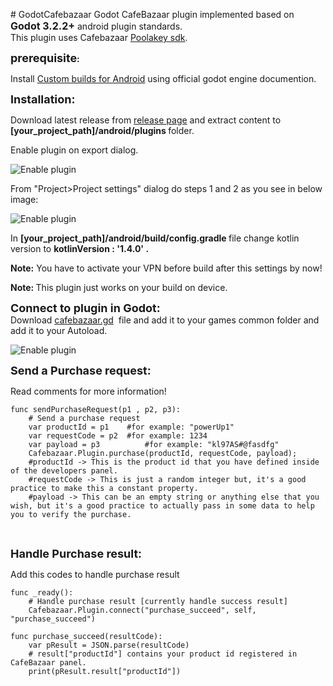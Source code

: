 <p># GodotCafebazaar Godot CafeBazaar plugin implemented based on <span style="font-size:16px"><strong>Godot 3.2.2+</strong></span> android plugin standards.<br />
This plugin uses Cafebazaar <a href="https://github.com/cafebazaar/Poolakey">Poolakey sdk</a>.</p>

<p><strong><span style="font-size:18px">prerequisite</span>:</strong></p>

<p>Install&nbsp;<a href="https://docs.godotengine.org/en/stable/getting_started/workflow/export/android_custom_build.html">Custom builds for Android</a> using official godot engine documention.</p>

<p><span style="font-size:18px"><strong>Installation:</strong></span></p>

<p>Download latest release from <a href="https://github.com/dorjoosoft/GodotCafebazaar/releases">release page</a>&nbsp;and extract content&nbsp;to<strong> [your_project_path]/android/plugins </strong>folder.</p>

<p>Enable plugin on export dialog.</p>
<img src="https://github.com/dorjoosoft/GodotCafebazaar/blob/main/docs/tempsnip.png" alt="Enable plugin"/>

<p>From "Project>Project settings" dialog do steps 1 and 2 as you see in below image: </p>
<img src="https://github.com/dorjoosoft/GodotCafebazaar/blob/main/docs/key.png" alt="Enable plugin"/>

<p>In <strong>[your_project_path]/android/build/config.gradle </strong>file change kotlin version to <strong>kotlinVersion : &#39;1.4.0&#39; .</strong></p>

<p><strong>Note:</strong> You have to activate your&nbsp;VPN before build after this settings by now!</p>

<p><strong>Note: </strong>This plugin just works on your build on device.</p>

<p><strong><span style="font-size:18px">Connect to plugin in Godot:</span></strong><br />
Download&nbsp;<a href="https://github.com/dorjoosoft/GodotCafebazaar/blob/main/common/cafebazaar.gd">cafebazaar.gd</a>&nbsp;&nbsp;file and add it to your games common folder and add it to your Autoload.</p>
<img src="https://github.com/dorjoosoft/GodotCafebazaar/blob/main/docs/autoload.png" alt="Enable plugin"/>

<p><span style="font-size:18px"><strong>Send a Purchase request:</strong></span></p>


<p>Read comments for more information!</p>

<pre>
<code class="language-python">func sendPurchaseRequest(p1 , p2, p3):
	# Send a purchase request
	var productId = p1    #for example: "powerUp1" 
	var requestCode = p2  #for example: 1234
	var payload = p3		  #for example: "kl97AS#@fasdfg"
	Cafebazaar.Plugin.purchase(productId, requestCode, payload); 
	#productId -&gt; This is the product id that you have defined inside of the developers panel.
	#requestCode -&gt; This is just a random integer but, it's a good practice to make this a constant property.
	#payload -&gt; This can be an empty string or anything else that you wish, but it's a good practice to actually pass in some data to help you to verify the purchase.</code></pre>

<p>&nbsp;</p>


<p><span style="font-size:18px"><strong>Handle Purchase result:</strong></span></p>

<p>Add this codes to handle purchase result&nbsp;</p>

<pre>
<code class="language-python">func _ready():
	# Handle purchase result [currently handle success result] 
	Cafebazaar.Plugin.connect("purchase_succeed", self, "purchase_succeed")</code></pre>

<pre>
<code class="language-python">func purchase_succeed(resultCode):
	var pResult = JSON.parse(resultCode)
	# result["productId"] contains your product id registered in CafeBazaar panel.
	print(pResult.result["productId"])</code></pre>

<p>&nbsp;</p>
<p>&nbsp;</p>

